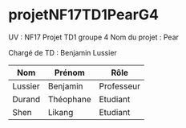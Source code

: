 # projetNF17TD1PearG4

UV : NF17
Projet TD1 groupe 4
Nom du projet : Pear

Chargé de TD : Benjamin Lussier

| Nom | Prénom | Rôle |
| ------ | ------ | ------ |
| Lussier | Benjamin | Professeur | 
| Durand | Théophane | Etudiant|
| Shen | Likang | Etudiant | 